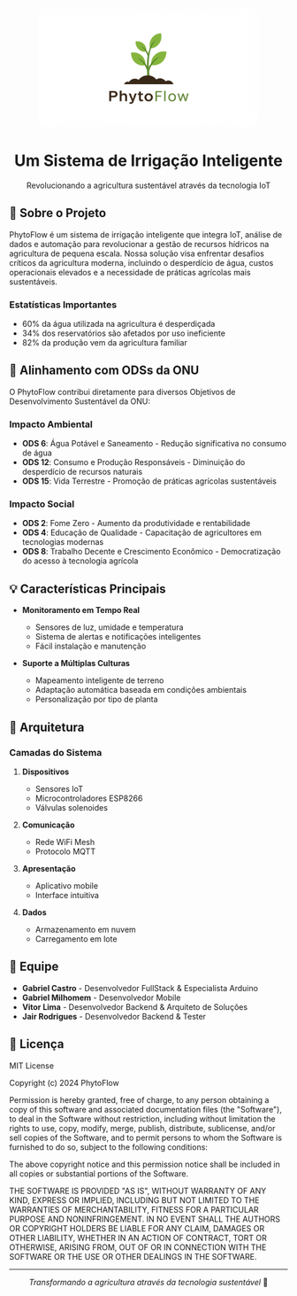  <div align="center">
    <img src="logo.png" alt="PhytoFlow Logo" width="400" style="border-radius: 20px; transition: transform 0.3s ease-in-out;" onmouseover="this.style.transform='scale(1.1)'" onmouseout="this.style.transform='scale(1)'"/>
  <summary>
  <h1>Um Sistema de Irrigação Inteligente</h1>
  <p >Revolucionando a agricultura sustentável através da tecnologia IoT</p>
  </summary>
  </div>

## 🌱 Sobre o Projeto

PhytoFlow é um sistema de irrigação inteligente que integra IoT, análise de dados e automação para revolucionar a gestão de recursos hídricos na agricultura de pequena escala. Nossa solução visa enfrentar desafios críticos da agricultura moderna, incluindo o desperdício de água, custos operacionais elevados e a necessidade de práticas agrícolas mais sustentáveis.

### Estatísticas Importantes

- 60% da água utilizada na agricultura é desperdiçada
- 34% dos reservatórios são afetados por uso ineficiente
- 82% da produção vem da agricultura familiar

## 🎯 Alinhamento com ODSs da ONU

O PhytoFlow contribui diretamente para diversos Objetivos de Desenvolvimento Sustentável da ONU:

### Impacto Ambiental

- **ODS 6**: Água Potável e Saneamento - Redução significativa no consumo de água
- **ODS 12**: Consumo e Produção Responsáveis - Diminuição do desperdício de recursos naturais
- **ODS 15**: Vida Terrestre - Promoção de práticas agrícolas sustentáveis

### Impacto Social

- **ODS 2**: Fome Zero - Aumento da produtividade e rentabilidade
- **ODS 4**: Educação de Qualidade - Capacitação de agricultores em tecnologias modernas
- **ODS 8**: Trabalho Decente e Crescimento Econômico - Democratização do acesso à tecnologia agrícola

## 💡 Características Principais

- **Monitoramento em Tempo Real**
  - Sensores de luz, umidade e temperatura
  - Sistema de alertas e notificações inteligentes
  - Fácil instalação e manutenção

- **Suporte a Múltiplas Culturas**
  - Mapeamento inteligente de terreno
  - Adaptação automática baseada em condições ambientais
  - Personalização por tipo de planta

## 🔧 Arquitetura

### Camadas do Sistema

1. **Dispositivos**
   - Sensores IoT
   - Microcontroladores ESP8266
   - Válvulas solenoides

2. **Comunicação**
   - Rede WiFi Mesh
   - Protocolo MQTT

3. **Apresentação**
   - Aplicativo mobile
   - Interface intuitiva

4. **Dados**
   - Armazenamento em nuvem
   - Carregamento em lote

## 👥 Equipe

- **Gabriel Castro** - Desenvolvedor FullStack & Especialista Arduino
- **Gabriel Milhomem** - Desenvolvedor Mobile
- **Vitor Lima** - Desenvolvedor Backend & Arquiteto de Soluções
- **Jair Rodrigues** - Desenvolvedor Backend & Tester

## 📝 Licença

MIT License

Copyright (c) 2024 PhytoFlow

Permission is hereby granted, free of charge, to any person obtaining a copy
of this software and associated documentation files (the "Software"), to deal
in the Software without restriction, including without limitation the rights
to use, copy, modify, merge, publish, distribute, sublicense, and/or sell
copies of the Software, and to permit persons to whom the Software is
furnished to do so, subject to the following conditions:

The above copyright notice and this permission notice shall be included in all
copies or substantial portions of the Software.

THE SOFTWARE IS PROVIDED "AS IS", WITHOUT WARRANTY OF ANY KIND, EXPRESS OR
IMPLIED, INCLUDING BUT NOT LIMITED TO THE WARRANTIES OF MERCHANTABILITY,
FITNESS FOR A PARTICULAR PURPOSE AND NONINFRINGEMENT. IN NO EVENT SHALL THE
AUTHORS OR COPYRIGHT HOLDERS BE LIABLE FOR ANY CLAIM, DAMAGES OR OTHER
LIABILITY, WHETHER IN AN ACTION OF CONTRACT, TORT OR OTHERWISE, ARISING FROM,
OUT OF OR IN CONNECTION WITH THE SOFTWARE OR THE USE OR OTHER DEALINGS IN THE
SOFTWARE.

---

<div align="center">
  
  *Transformando a agricultura através da tecnologia sustentável* 🌱

</div>
